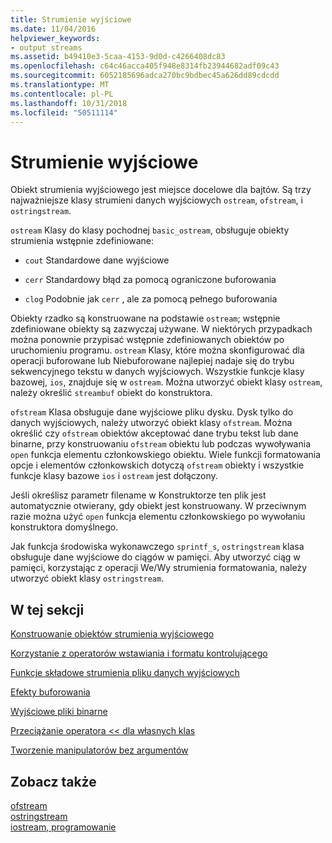 ```yaml
---
title: Strumienie wyjściowe
ms.date: 11/04/2016
helpviewer_keywords:
- output streams
ms.assetid: b49410e3-5caa-4153-9d0d-c4266408dc83
ms.openlocfilehash: c64c46acca405f948e8314fb23944682adf09c43
ms.sourcegitcommit: 6052185696adca270bc9bdbec45a626dd89cdcdd
ms.translationtype: MT
ms.contentlocale: pl-PL
ms.lasthandoff: 10/31/2018
ms.locfileid: "50511114"
---
```

# <a name="output-streams"></a>Strumienie wyjściowe

Obiekt strumienia wyjściowego jest miejsce docelowe dla bajtów. Są trzy najważniejsze klasy strumieni danych wyjściowych `ostream`, `ofstream`, i `ostringstream`.

`ostream` Klasy do klasy pochodnej `basic_ostream`, obsługuje obiekty strumienia wstępnie zdefiniowane:

- `cout` Standardowe dane wyjściowe

- `cerr` Standardowy błąd za pomocą ograniczone buforowania

- `clog` Podobnie jak `cerr` , ale za pomocą pełnego buforowania

Obiekty rzadko są konstruowane na podstawie `ostream`; wstępnie zdefiniowane obiekty są zazwyczaj używane. W niektórych przypadkach można ponownie przypisać wstępnie zdefiniowanych obiektów po uruchomieniu programu. `ostream` Klasy, które można skonfigurować dla operacji buforowane lub Niebuforowane najlepiej nadaje się do trybu sekwencyjnego tekstu w danych wyjściowych. Wszystkie funkcje klasy bazowej, `ios`, znajduje się w `ostream`. Można utworzyć obiekt klasy `ostream`, należy określić `streambuf` obiekt do konstruktora.

`ofstream` Klasa obsługuje dane wyjściowe pliku dysku. Dysk tylko do danych wyjściowych, należy utworzyć obiekt klasy `ofstream`. Można określić czy `ofstream` obiektów akceptować dane trybu tekst lub dane binarne, przy konstruowaniu `ofstream` obiektu lub podczas wywoływania `open` funkcja elementu członkowskiego obiektu. Wiele funkcji formatowania opcje i elementów członkowskich dotyczą `ofstream` obiekty i wszystkie funkcje klasy bazowe `ios` i `ostream` jest dołączony.

Jeśli określisz parametr filename w Konstruktorze ten plik jest automatycznie otwierany, gdy obiekt jest konstruowany. W przeciwnym razie można użyć `open` funkcja elementu członkowskiego po wywołaniu konstruktora domyślnego.

Jak funkcja środowiska wykonawczego `sprintf_s`, `ostringstream` klasa obsługuje dane wyjściowe do ciągów w pamięci. Aby utworzyć ciąg w pamięci, korzystając z operacji We/Wy strumienia formatowania, należy utworzyć obiekt klasy `ostringstream`.

## <a name="in-this-section"></a>W tej sekcji

[Konstruowanie obiektów strumienia wyjściowego](../standard-library/constructing-output-stream-objects.md)

[Korzystanie z operatorów wstawiania i formatu kontrolującego](../standard-library/using-insertion-operators-and-controlling-format.md)

[Funkcje składowe strumienia pliku danych wyjściowych](../standard-library/output-file-stream-member-functions.md)

[Efekty buforowania](../standard-library/effects-of-buffering.md)

[Wyjściowe pliki binarne](../standard-library/binary-output-files.md)

[Przeciążanie operatora << dla własnych klas](../standard-library/overloading-the-output-operator-for-your-own-classes.md)

[Tworzenie manipulatorów bez argumentów](../standard-library/writing-your-own-manipulators-without-arguments.md)

## <a name="see-also"></a>Zobacz także

[ofstream](../standard-library/basic-ofstream-class.md)<br/>
[ostringstream](../standard-library/basic-ostringstream-class.md)<br/>
[iostream, programowanie](../standard-library/iostream-programming.md)<br/>
